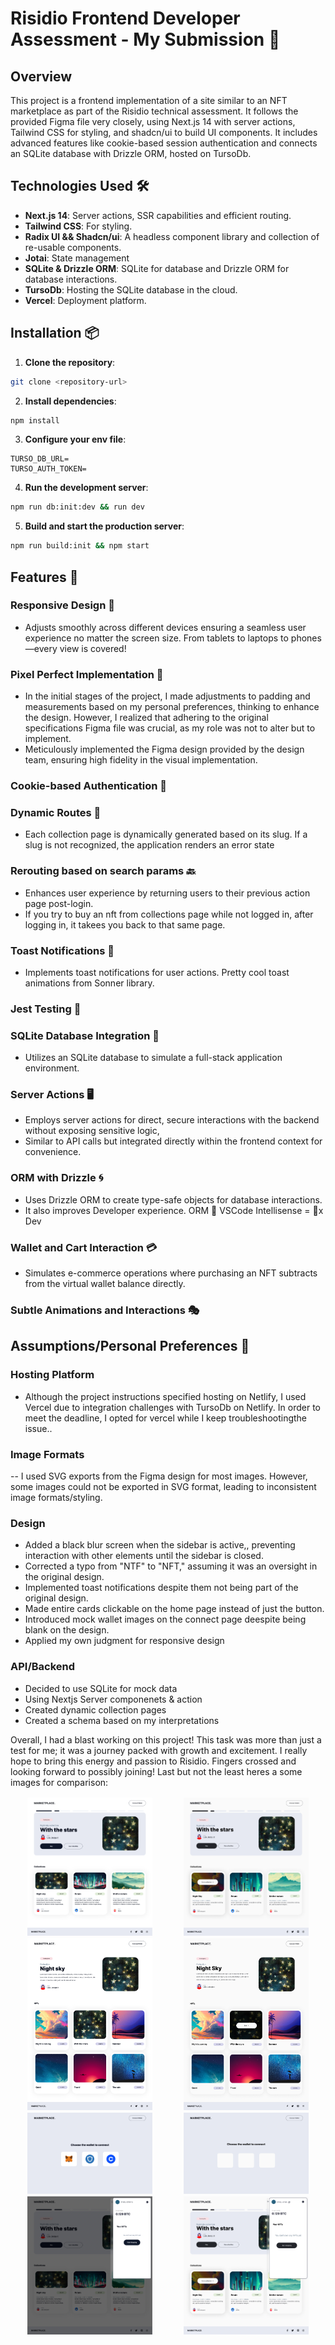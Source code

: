 # Risidio Frontend Developer Assessment - My Submission 🚀

## Overview

This project is a frontend implementation of a site similar to an NFT marketplace as part of the Risidio technical assessment. It follows the provided Figma file very closely, using Next.js 14 with server actions, Tailwind CSS for styling, and shadcn/ui to build UI components. It includes advanced features like cookie-based session authentication and connects an SQLite database with Drizzle ORM, hosted on TursoDb.

## Technologies Used 🛠️

- **Next.js 14**: Server actions, SSR capabilities and efficient routing.
- **Tailwind CSS**: For styling.
- **Radix UI && Shadcn/ui**: A headless component library and collection of re-usable components.
- **Jotai**: State management
- **SQLite & Drizzle ORM**: SQLite for database and Drizzle ORM for database interactions.
- **TursoDb**: Hosting the SQLite database in the cloud.
- **Vercel**: Deployment platform.

## Installation 📦

1. **Clone the repository**:

```bash
git clone <repository-url>
```

2. **Install dependencies**:

```bash
npm install
```

3. **Configure your env file**:

```env
TURSO_DB_URL=
TURSO_AUTH_TOKEN=
```

4. **Run the development server**:

```bash
npm run db:init:dev && run dev
```

5. **Build and start the production server**:

```bash
npm run build:init && npm start
```

## Features 🌟

### Responsive Design 📐

- Adjusts smoothly across different devices ensuring a seamless user experience no matter the screen size. From tablets to laptops to phones—every view is covered!

### Pixel Perfect Implementation 🎨

- In the initial stages of the project, I made adjustments to padding and measurements based on my personal preferences, thinking to enhance the design. However, I realized that adhering to the original specifications Figma file was crucial, as my role was not to alter but to implement.
- Meticulously implemented the Figma design provided by the design team, ensuring high fidelity in the visual implementation.

### Cookie-based Authentication 🍪

### Dynamic Routes 🔀

- Each collection page is dynamically generated based on its slug. If a slug is not recognized, the application renders an error state

### Rerouting based on search params 🔙

- Enhances user experience by returning users to their previous action page post-login.
- If you try to buy an nft from collections page while not logged in, after logging in, it takees you back to that same page.

### Toast Notifications 🍞

- Implements toast notifications for user actions. Pretty cool toast animations from Sonner library.

### Jest Testing 🧪

### SQLite Database Integration 💾

- Utilizes an SQLite database to simulate a full-stack application environment.

### Server Actions 🖥️

- Employs server actions for direct, secure interactions with the backend without exposing sensitive logic,
- Similar to API calls but integrated directly within the frontend context for convenience.

### ORM with Drizzle 🌀

- Uses Drizzle ORM to create type-safe objects for database interactions.
- It also improves Developer experience. ORM 🤝 VSCode Intellisense = 💯x Dev

### Wallet and Cart Interaction 💳

- Simulates e-commerce operations where purchasing an NFT subtracts from the virtual wallet balance directly.

### Subtle Animations and Interactions 🎭

## Assumptions/Personal Preferences 🤔

### Hosting Platform

- Although the project instructions specified hosting on Netlify, I used Vercel due to integration challenges with TursoDb on Netlify. In order to meet the deadline, I opted for vercel while I keep troubleshootingthe issue..

### Image Formats

-- I used SVG exports from the Figma design for most images. However, some images could not be exported in SVG format, leading to inconsistent image formats/styling.

### Design

- Added a black blur screen when the sidebar is active,, preventing interaction with other elements until the sidebar is closed.
- Corrected a typo from "NTF" to "NFT," assuming it was an oversight in the original design.
- Implemented toast notifications despite them not being part of the original design.
- Made entire cards clickable on the home page instead of just the button.
- Introduced mock wallet images on the connect page deespite being blank on the design.
- Applied my own judgment for responsive design

### API/Backend

- Decided to use SQLite for mock data
- Using Nextjs Server componenets & action
- Created dynamic collection pages
- Created a schema based on my interpretations

Overall, I had a blast working on this project! This task was more than just a test for me; it was a journey packed with growth and excitement. I really hope to bring this energy and passion to Risidio. Fingers crossed and looking forward to possibly joining! Last but not the least heres a some images for comparison:

<div style="display: flex; padding: 2px; justify-content: space-around;">
   <img src="./public/home-screenshot.png" width="40%" />
   <img src="./public/home-figma.png" width="40%" /> 
</div>

<div style="display: flex; padding: 2px; justify-content: space-around;">
   <img src="./public/collection-screenshot.png" width="40%" />
   <img src="./public/collection-figma.png" width="40%" /> 
</div>

<div style="display: flex; padding: 2px; justify-content: space-around;">
   <img src="./public/connect-screenshot.png" width="40%" />
   <img src="./public/connect-figma.png" width="40%" /> 
</div>

<div style="display: flex; padding: 2px; justify-content: space-around;">
   <img src="./public/sidebar-screenshot.png" width="40%" />
   <img src="./public/sidebar-figma.png" width="40%" /> 
</div>
